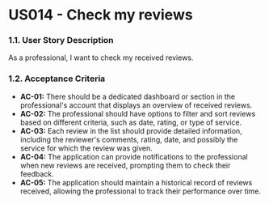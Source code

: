 # US014 - Check my reviews

### 1.1. User Story Description

As a professional, I want to check my received reviews.

### 1.2. Acceptance Criteria

* **AC-01:** There should be a dedicated dashboard or section in the professional's account that displays an overview of received reviews.
* **AC-02:** The professional should have options to filter and sort reviews based on different criteria, such as date, rating, or type of service.
* **AC-03:** Each review in the list should provide detailed information, including the reviewer's comments, rating, date, and possibly the service for which the review was given.
* **AC-04:** The application can provide notifications to the professional when new reviews are received, prompting them to check their feedback.
* **AC-05:** The application should maintain a historical record of reviews received, allowing the professional to track their performance over time.
